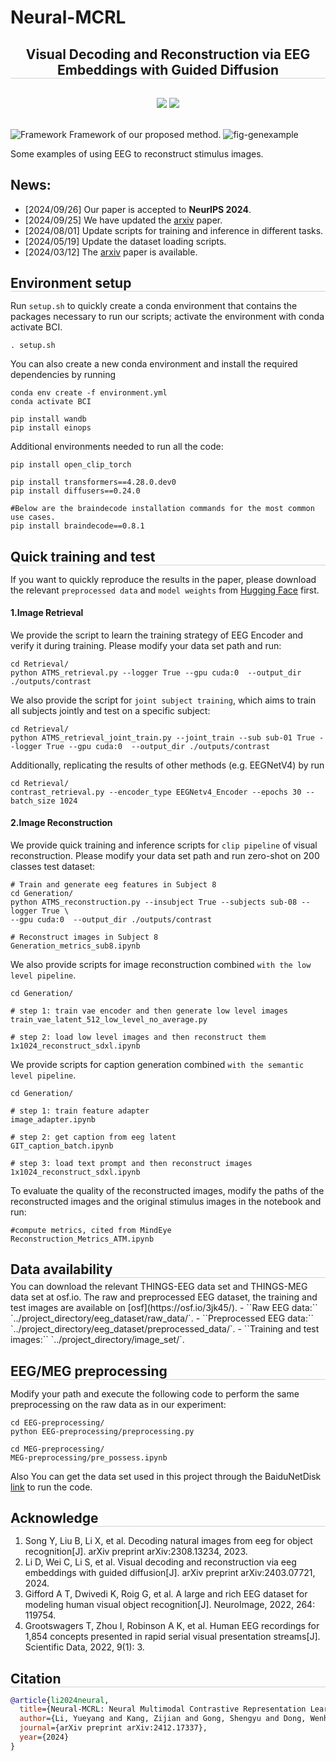 # Neural-MCRL
<div align="center">

<h2 style="border-bottom: 1px solid lightgray;">Visual Decoding and Reconstruction via EEG Embeddings with Guided Diffusion</h2>

<!-- Badges and Links Section -->
<div style="display: flex; align-items: center; justify-content: center;">

<p align="center">
  <a href="#">
  <p align="center">
    <a href='https://arxiv.org/pdf/2403.07721'><img src='http://img.shields.io/badge/Paper-arxiv.2403.07721-B31B1B.svg'></a>
    <a href='https://huggingface.co/datasets/LidongYang/EEG_Image_decode/tree/main'><img src='https://img.shields.io/badge/EEG Image decode-%F0%9F%A4%97%20Hugging%20Face-blue'></a>
  </p>
</p>


</div>

<br/>

</div>

<!-- 
<img src="bs=16_test_acc.png" alt="Framework" style="max-width: 90%; height: auto;"/> -->
<!-- 
<img src="test_acc.png" alt="Framework" style="max-width: 90%; height: auto;"/> -->

<!-- As the training epochs increases, the test set accuracy of different methods. (Top: batchsize is 16. Bottom: batchsize is 1024) -->

<!-- 
<img src="temporal_analysis.png" alt="Framework" style="max-width: 90%; height: auto;"/>
Examples of growing window image reconstruction with 5 different random seeds. -->


<img src="fig-framework.png" alt="Framework" style="max-width: 100%; height: auto;"/>
Framework of our proposed method.




<!--  -->
<img src="fig-genexample.png" alt="fig-genexample" style="max-width: 90%; height: auto;"/>  

Some examples of using EEG to reconstruct stimulus images.


## News:
- [2024/09/26] Our paper is accepted to **NeurIPS 2024**.
- [2024/09/25] We have updated the [arxiv](https://arxiv.org/abs/2403.07721) paper.
- [2024/08/01] Update scripts for training and inference in different tasks.
- [2024/05/19] Update the dataset loading scripts.
- [2024/03/12] The [arxiv](https://arxiv.org/abs/2403.07721) paper is available.


<!-- ## Environment setup -->
<h2 style="border-bottom: 1px solid lightgray; margin-bottom: 5px;">Environment setup</h2>

Run ``setup.sh`` to quickly create a conda environment that contains the packages necessary to run our scripts; activate the environment with conda activate BCI.




```
. setup.sh
```
You can also create a new conda environment and install the required dependencies by running
```
conda env create -f environment.yml
conda activate BCI

pip install wandb
pip install einops
```
Additional environments needed to run all the code:
```
pip install open_clip_torch

pip install transformers==4.28.0.dev0
pip install diffusers==0.24.0

#Below are the braindecode installation commands for the most common use cases.
pip install braindecode==0.8.1
```
<!-- ## Quick training and test  -->
<h2 style="border-bottom: 1px solid lightgray; margin-bottom: 5px;">Quick training and test</h2>

If you want to quickly reproduce the results in the paper, please download the relevant ``preprocessed data`` and ``model weights`` from [Hugging Face](https://huggingface.co/datasets/LidongYang/EEG_Image_decode) first.
#### 1.Image Retrieval
We provide the script to learn the training strategy of EEG Encoder and verify it during training. Please modify your data set path and run:
```
cd Retrieval/
python ATMS_retrieval.py --logger True --gpu cuda:0  --output_dir ./outputs/contrast
```
We also provide the script for ``joint subject training``, which aims to train all subjects jointly and test on a specific subject:
```
cd Retrieval/
python ATMS_retrieval_joint_train.py --joint_train --sub sub-01 True --logger True --gpu cuda:0  --output_dir ./outputs/contrast
```

Additionally, replicating the results of other methods (e.g. EEGNetV4) by run
```
cd Retrieval/
contrast_retrieval.py --encoder_type EEGNetv4_Encoder --epochs 30 --batch_size 1024
```

#### 2.Image Reconstruction
We provide quick training and inference scripts for ``clip pipeline`` of visual reconstruction. Please modify your data set path and run zero-shot on 200 classes test dataset:
```
# Train and generate eeg features in Subject 8
cd Generation/
python ATMS_reconstruction.py --insubject True --subjects sub-08 --logger True \
--gpu cuda:0  --output_dir ./outputs/contrast
```

```
# Reconstruct images in Subject 8
Generation_metrics_sub8.ipynb
```

We also provide scripts for image reconstruction combined ``with the low level pipeline``.
```
cd Generation/

# step 1: train vae encoder and then generate low level images
train_vae_latent_512_low_level_no_average.py

# step 2: load low level images and then reconstruct them
1x1024_reconstruct_sdxl.ipynb
```


We provide scripts for caption generation combined ``with the semantic level pipeline``.
```
cd Generation/

# step 1: train feature adapter
image_adapter.ipynb

# step 2: get caption from eeg latent
GIT_caption_batch.ipynb

# step 3: load text prompt and then reconstruct images
1x1024_reconstruct_sdxl.ipynb
```

To evaluate the quality of the reconstructed images, modify the paths of the reconstructed images and the original stimulus images in the notebook and run:
```
#compute metrics, cited from MindEye
Reconstruction_Metrics_ATM.ipynb
```

<!-- ## Data availability -->
<h2 style="border-bottom: 1px solid lightgray; margin-bottom: 5px;">Data availability</h2>
You can download the relevant THINGS-EEG data set and THINGS-MEG data set at osf.io.
The raw and preprocessed EEG dataset, the training and test images are available on [osf](https://osf.io/3jk45/).
- ``Raw EEG data:`` `../project_directory/eeg_dataset/raw_data/`.
- ``Preprocessed EEG data:`` `../project_directory/eeg_dataset/preprocessed_data/`.
- ``Training and test images:`` `../project_directory/image_set/`.

<!-- ## EEG/MEG preprocessing -->
<h2 style="border-bottom: 1px solid lightgray; margin-bottom: 5px;">EEG/MEG preprocessing</h2>

Modify your path and execute the following code to perform the same preprocessing on the raw data as in our experiment:
```
cd EEG-preprocessing/
python EEG-preprocessing/preprocessing.py
```

```
cd MEG-preprocessing/
MEG-preprocessing/pre_possess.ipynb
```
Also You can get the data set used in this project through the BaiduNetDisk [link](https://pan.baidu.com/s/1-1hgpoi4nereLVqE4ylE_g?pwd=nid5) to run the code.

<!-- ## Acknowledge -->
<h2 style="border-bottom: 1px solid lightgray; margin-bottom: 5px;">Acknowledge</h2>

1. Song Y, Liu B, Li X, et al. Decoding natural images from eeg for object recognition[J]. arXiv preprint arXiv:2308.13234, 2023.
2. Li D, Wei C, Li S, et al. Visual decoding and reconstruction via eeg embeddings with guided diffusion[J]. arXiv preprint arXiv:2403.07721, 2024.
3. Gifford A T, Dwivedi K, Roig G, et al. A large and rich EEG dataset for modeling human visual object recognition[J]. NeuroImage, 2022, 264: 119754.
4. Grootswagers T, Zhou I, Robinson A K, et al. Human EEG recordings for 1,854 concepts presented in rapid serial visual presentation streams[J]. Scientific Data, 2022, 9(1): 3.


<!-- ## Citation -->
<h2 style="border-bottom: 1px solid lightgray; margin-bottom: 5px;">Citation</h2>

```bibtex
@article{li2024neural,
  title={Neural-MCRL: Neural Multimodal Contrastive Representation Learning for EEG-based Visual Decoding},
  author={Li, Yueyang and Kang, Zijian and Gong, Shengyu and Dong, Wenhao and Zeng, Weiming and Yan, Hongjie and Siok, Wai Ting and Wang, Nizhuan},
  journal={arXiv preprint arXiv:2412.17337},
  year={2024}
}
```
